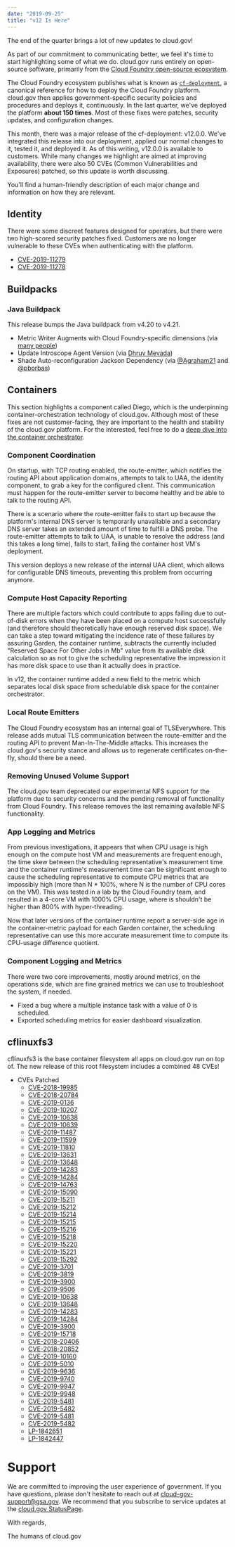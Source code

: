 ```yaml
---
date: "2019-09-25"
title: "v12 Is Here" 
---
```


The end of the quarter brings a lot of new updates to cloud.gov!

As part of our commitment to communicating better, we feel it's time to start highlighting some of what we do. cloud.gov runs entirely on open-source software, primarily from the [Cloud Foundry open-source ecosystem](https://www.cloudfoundry.org/).

The Cloud Foundry ecosystem publishes what is known as [`cf-deployment`](https://github.com/cloudfoundry/cf-deployment), a canonical reference for how to deploy the Cloud Foundry platform. cloud.gov then applies government-specific security policies and procedures and deploys it, continuously. In the last quarter, we've deployed the platform **about 150 times**. Most of these fixes were patches, security updates, and configuration changes.

This month, there was a major release of the cf-deployment: v12.0.0. We've integrated this release into our deployment, applied our normal changes to it, tested it, and deployed it. As of this writing, v12.0.0 is available to customers. While many changes we highlight are aimed at improving availability, there were also 50 CVEs (Common Vulnerabilities and Exposures) patched, so this update is worth discussing.

You'll find a human-friendly description of each major change and information on how they are  relevant.

## Identity

There were some discreet features designed for operators, but there were two high-scored security patches fixed. Customers are no longer vulnerable to these CVEs when authenticating with the platform.

* [CVE-2019-11279](https://nvd.nist.gov/vuln/detail/CVE-2019-11279)
* [CVE-2019-11278](https://nvd.nist.gov/vuln/detail/CVE-2019-11278)

## Buildpacks

### Java Buildpack

This release bumps the Java buildpack from v4.20 to v4.21.

* Metric Writer Augments with Cloud Foundry-specific dimensions (via [many people](https://github.com/cloudfoundry/java-buildpack/issues/644))
* Update Introscope Agent Version (via [Dhruv Mevada](https://github.com/cloudfoundry/java-buildpack/pull/739))
* Shade Auto-reconfiguration Jackson Dependency (via [@Agraham21](https://github.com/cloudfoundry/java-buildpack-auto-reconfiguration/issues/69) and [@pborbas](https://github.com/cloudfoundry/java-buildpack/issues/742))

## Containers

This section highlights a component called Diego, which is the underpinning container-orchestration technology of cloud.gov. Although most of these fixes are not customer-facing, they are important to the health and stability of the cloud.gov platform. For the interested, feel free to do a [deep dive into the container orchestrator](https://github.com/cloudfoundry/diego-design-notes).

### Component Coordination

On startup, with TCP routing enabled, the route-emitter, which notifies the routing API about application domains, attempts to talk to UAA, the identity component, to grab a key for the configured client. This communication must happen for the route-emitter server to become healthy and be able to talk to the routing API.

There is a scenario where the route-emitter fails to start up because the platform's internal DNS server is temporarily unavailable and a secondary DNS server takes an extended amount of time to fulfill a DNS probe. The route-emitter attempts to talk to UAA, is unable to resolve the address (and this takes a long time), fails to start, failing the container host VM's deployment.

This version deploys a new release of the internal UAA client, which allows for configurable DNS timeouts, preventing this problem from occurring anymore.

### Compute Host Capacity Reporting

There are multiple factors which could contribute to apps failing due to out-of-disk errors when they have been placed on a compute host successfully (and therefore should theoretically have enough reserved disk space). We can take a step toward mitigating the incidence rate of these failures by assuring Garden, the container runtime, subtracts the currently included "Reserved Space For Other Jobs in Mb" value from its available disk calculation so as not to give the scheduling representative the impression it has more disk space to use than it actually does in practice.

In v12, the container runtime added a new field to the metric which separates local disk space from schedulable disk space for the container orchestrator.

### Local Route Emitters

The Cloud Foundry ecosystem has an internal goal of TLSEverywhere. This release adds mutual TLS communication between the route-emitter and the routing API to prevent Man-In-The-Middle attacks. This increases the cloud.gov's security stance and allows us to regenerate certificates on-the-fly, should there be a need.

### Removing Unused Volume Support

The cloud.gov team deprecated our experimental NFS support for the platform due to security concerns and the pending removal of functionality from Cloud Foundry. This release removes the last remaining available NFS functionality.

### App Logging and Metrics

From previous investigations, it appears that when CPU usage is high enough on the compute host VM and measurements are frequent enough, the time skew between the scheduling representative's measurement time and the container runtime's measurement time can be significant enough to cause the scheduling representative to compute CPU metrics that are impossibly high (more than N * 100%, where N is the number of CPU cores on the VM). This was tested in a lab by the Cloud Foundry team, and resulted in a 4-core VM with 1000% CPU usage, where is shouldn't be higher than 800% with hyper-threading.

Now that later versions of the container runtime report a server-side age in the container-metric payload for each Garden container, the scheduling representative can use this more accurate measurement time to compute its CPU-usage difference quotient.

### Component Logging and Metrics

There were two core improvements, mostly around metrics, on the operations side, which are fine grained metrics we can use to troubleshoot the system, if needed.

* Fixed a bug where a multiple instance task with a value of 0 is scheduled.
* Exported scheduling metrics for easier dashboard visualization.

## cflinuxfs3

cflinuxfs3 is the base container filesystem all apps on cloud.gov run on top of. The new release of this root filesystem includes a combined 48 CVEs!

* CVEs Patched
  * [CVE-2018-19985](https://people.canonical.com/~ubuntu-security/cve/CVE-2018-19985)
  * [CVE-2018-20784](https://people.canonical.com/~ubuntu-security/cve/CVE-2018-20784)
  * [CVE-2019-0136](https://people.canonical.com/~ubuntu-security/cve/CVE-2019-0136)
  * [CVE-2019-10207](https://people.canonical.com/~ubuntu-security/cve/CVE-2019-10207)
  * [CVE-2019-10638](https://people.canonical.com/~ubuntu-security/cve/CVE-2019-10638)
  * [CVE-2019-10639](https://people.canonical.com/~ubuntu-security/cve/CVE-2019-10639)
  * [CVE-2019-11487](https://people.canonical.com/~ubuntu-security/cve/CVE-2019-11487)
  * [CVE-2019-11599](https://people.canonical.com/~ubuntu-security/cve/CVE-2019-11599)
  * [CVE-2019-11810](https://people.canonical.com/~ubuntu-security/cve/CVE-2019-11810)
  * [CVE-2019-13631](https://people.canonical.com/~ubuntu-security/cve/CVE-2019-13631)
  * [CVE-2019-13648](https://people.canonical.com/~ubuntu-security/cve/CVE-2019-13648)
  * [CVE-2019-14283](https://people.canonical.com/~ubuntu-security/cve/CVE-2019-14283)
  * [CVE-2019-14284](https://people.canonical.com/~ubuntu-security/cve/CVE-2019-14284)
  * [CVE-2019-14763](https://people.canonical.com/~ubuntu-security/cve/CVE-2019-14763)
  * [CVE-2019-15090](https://people.canonical.com/~ubuntu-security/cve/CVE-2019-15090)
  * [CVE-2019-15211](https://people.canonical.com/~ubuntu-security/cve/CVE-2019-15211)
  * [CVE-2019-15212](https://people.canonical.com/~ubuntu-security/cve/CVE-2019-15212)
  * [CVE-2019-15214](https://people.canonical.com/~ubuntu-security/cve/CVE-2019-15214)
  * [CVE-2019-15215](https://people.canonical.com/~ubuntu-security/cve/CVE-2019-15215)
  * [CVE-2019-15216](https://people.canonical.com/~ubuntu-security/cve/CVE-2019-15216)
  * [CVE-2019-15218](https://people.canonical.com/~ubuntu-security/cve/CVE-2019-15218)
  * [CVE-2019-15220](https://people.canonical.com/~ubuntu-security/cve/CVE-2019-15220)
  * [CVE-2019-15221](https://people.canonical.com/~ubuntu-security/cve/CVE-2019-15221)
  * [CVE-2019-15292](https://people.canonical.com/~ubuntu-security/cve/CVE-2019-15292)
  * [CVE-2019-3701](https://people.canonical.com/~ubuntu-security/cve/CVE-2019-3701)
  * [CVE-2019-3819](https://people.canonical.com/~ubuntu-security/cve/CVE-2019-3819)
  * [CVE-2019-3900](https://people.canonical.com/~ubuntu-security/cve/CVE-2019-3900)
  * [CVE-2019-9506](https://people.canonical.com/~ubuntu-security/cve/CVE-2019-9506)
  * [CVE-2019-10638](https://people.canonical.com/~ubuntu-security/cve/CVE-2019-10638)
  * [CVE-2019-13648](https://people.canonical.com/~ubuntu-security/cve/CVE-2019-13648)
  * [CVE-2019-14283](https://people.canonical.com/~ubuntu-security/cve/CVE-2019-14283)
  * [CVE-2019-14284](https://people.canonical.com/~ubuntu-security/cve/CVE-2019-14284)
  * [CVE-2019-3900](https://people.canonical.com/~ubuntu-security/cve/CVE-2019-3900)
  * [CVE-2019-15718](https://people.canonical.com/~ubuntu-security/cve/CVE-2019-15718)
  * [CVE-2018-20406](https://people.canonical.com/~ubuntu-security/cve/CVE-2018-20406)
  * [CVE-2018-20852](https://people.canonical.com/~ubuntu-security/cve/CVE-2018-20852)
  * [CVE-2019-10160](https://people.canonical.com/~ubuntu-security/cve/CVE-2019-10160)
  * [CVE-2019-5010](https://people.canonical.com/~ubuntu-security/cve/CVE-2019-5010)
  * [CVE-2019-9636](https://people.canonical.com/~ubuntu-security/cve/CVE-2019-9636)
  * [CVE-2019-9740](https://people.canonical.com/~ubuntu-security/cve/CVE-2019-9740)
  * [CVE-2019-9947](https://people.canonical.com/~ubuntu-security/cve/CVE-2019-9947)
  * [CVE-2019-9948](https://people.canonical.com/~ubuntu-security/cve/CVE-2019-9948)
  * [CVE-2019-5481](https://people.canonical.com/~ubuntu-security/cve/CVE-2019-5481)
  * [CVE-2019-5482](https://people.canonical.com/~ubuntu-security/cve/CVE-2019-5482)
  * [CVE-2019-5481](https://people.canonical.com/~ubuntu-security/cve/CVE-2019-5481)
  * [CVE-2019-5482](https://people.canonical.com/~ubuntu-security/cve/CVE-2019-5482)
  * [LP-1842651](https://launchpad.net/bugs/1842651)
  * [LP-1842447](https://launchpad.net/bugs/1842447)

# Support

We are committed to improving the user experience of government. If you have questions, please don't hesitate to reach out at cloud-gov-support@gsa.gov. We recommend that you subscribe to service updates at the [cloud.gov StatusPage](https://cloudgov.statuspage.io/).

With regards,

The humans of cloud.gov
